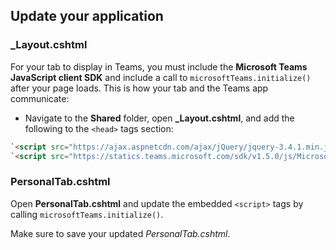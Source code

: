 ## Update your application

### _Layout.cshtml

For your tab to display in Teams, you must include the **Microsoft Teams JavaScript client SDK** and include a call to `microsoftTeams.initialize()` after your page loads. This is how your tab and the Teams app communicate:

- Navigate to the **Shared** folder, open **_Layout.cshtml**, and add the following to the `<head>` tags section:

```html
`<script src="https://ajax.aspnetcdn.com/ajax/jQuery/jquery-3.4.1.min.js"></script>`
`<script src="https://statics.teams.microsoft.com/sdk/v1.5.0/js/MicrosoftTeams.min.js"></script>`
```

### PersonalTab.cshtml

Open **PersonalTab.cshtml** and update the embedded `<script>` tags by calling `microsoftTeams.initialize()`.

Make sure to save your updated *PersonalTab.cshtml*.